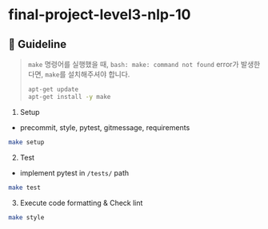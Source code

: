 # final-project-level3-nlp-10

## 📄 Guideline
> `make` 명령어를 실행했을 때, `bash: make: command not found` error가 발생한다면, `make`를 설치해주셔야 합니다.
>```bash
> apt-get update
> apt-get install -y make
>```

1. Setup

- precommit, style, pytest, gitmessage, requirements

```bash
make setup
```

2. Test
- implement pytest in `/tests/` path

```bash
make test
```

3. Execute code formatting & Check lint

```bash
make style
```
